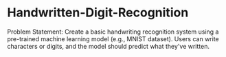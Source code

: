 # Handwritten-Digit-Recognition
Problem Statement: Create a basic handwriting recognition system using a pre-trained machine learning model (e.g., MNIST dataset). Users can write characters or digits, and the model should predict what they've written.
